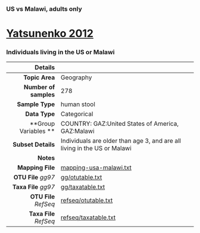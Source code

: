 ### US vs Malawi, adults only
# [Yatsunenko 2012]( ../docs/yatsunenko.html )
### Individuals living in the US or Malawi

| Details                   |                                                           |
| ------------------------: |-----------------------------------------------------------|
| **Topic Area**                | Geography                                                |
| **Number of samples**         | 278                                         |
| **Sample Type**               | human stool                                         |
| **Data Type**                 | Categorical                                           |
| **Group Variables **          | COUNTRY: GAZ:United States of America, GAZ:Malawi                                           |
| **Subset Details**            | Individuals are older than age 3, and are all living in the US or Malawi                                  |
| **Notes**                     |                                          |
| **Mapping File**              | [mapping-usa-malawi.txt]( ../datasets/yatsunenko/mapping-usa-malawi.txt)        |
| **OTU File** *gg97*           | [gg/otutable.txt]( ../datasets/yatsunenko/gg/otutable.txt)          |
| **Taxa File** *gg97*          | [gg/taxatable.txt]( ../datasets/yatsunenko/gg/taxatable.txt)        |
| **OTU File** *RefSeq*         | [refseq/otutable.txt]( ../datasets/yatsunenko/refseq/otutable.txt)  |
| **Taxa File** *RefSeq*        | [refseq/taxatable.txt]( ../datasets/yatsunenko/refseq/taxatable.txt)|